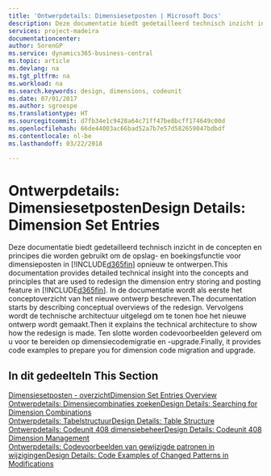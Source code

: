```yaml
---
title: 'Ontwerpdetails: Dimensiesetposten | Microsoft Docs'
description: Deze documentatie biedt gedetailleerd technisch inzicht in de concepten en principes die worden gebruikt om de opslag- en boekingsfunctie voor dimensieposten opnieuw te ontwerpen.
services: project-madeira
documentationcenter: 
author: SorenGP
ms.service: dynamics365-business-central
ms.topic: article
ms.devlang: na
ms.tgt_pltfrm: na
ms.workload: na
ms.search.keywords: design, dimensions, codeunit
ms.date: 07/01/2017
ms.author: sgroespe
ms.translationtype: HT
ms.sourcegitcommit: d7fb34e1c9428a64c71ff47be8bcff174649c00d
ms.openlocfilehash: 66de44003ac66bad52a7b7e57d582659047bdbdf
ms.contentlocale: nl-be
ms.lasthandoff: 03/22/2018

---
```

# <a name="design-details-dimension-set-entries"></a><span data-ttu-id="2820b-103">Ontwerpdetails: Dimensiesetposten</span><span class="sxs-lookup"><span data-stu-id="2820b-103">Design Details: Dimension Set Entries</span></span>
<span data-ttu-id="2820b-104">Deze documentatie biedt gedetailleerd technisch inzicht in de concepten en principes die worden gebruikt om de opslag- en boekingsfunctie voor dimensieposten in [!INCLUDE[d365fin](includes/d365fin_md.md)] opnieuw te ontwerpen.</span><span class="sxs-lookup"><span data-stu-id="2820b-104">This documentation provides detailed technical insight into the concepts and principles that are used to redesign the dimension entry storing and posting feature in [!INCLUDE[d365fin](includes/d365fin_md.md)].</span></span> <span data-ttu-id="2820b-105">In de documentatie wordt als eerste het conceptoverzicht van het nieuwe ontwerp beschreven.</span><span class="sxs-lookup"><span data-stu-id="2820b-105">The documentation starts by describing conceptual overviews of the redesign.</span></span> <span data-ttu-id="2820b-106">Vervolgens wordt de technische architectuur uitgelegd om te tonen hoe het nieuwe ontwerp wordt gemaakt.</span><span class="sxs-lookup"><span data-stu-id="2820b-106">Then it explains the technical architecture to show how the redesign is made.</span></span> <span data-ttu-id="2820b-107">Ten slotte worden codevoorbeelden geleverd om u voor te bereiden op dimensiecodemigratie en -upgrade.</span><span class="sxs-lookup"><span data-stu-id="2820b-107">Finally, it provides code examples to prepare you for dimension code migration and upgrade.</span></span>  

## <a name="in-this-section"></a><span data-ttu-id="2820b-108">In dit gedeelte</span><span class="sxs-lookup"><span data-stu-id="2820b-108">In This Section</span></span>  
[<span data-ttu-id="2820b-109">Dimensiesetposten - overzicht</span><span class="sxs-lookup"><span data-stu-id="2820b-109">Dimension Set Entries Overview</span></span>](design-details-dimension-set-entries-overview.md)  
[<span data-ttu-id="2820b-110">Ontwerpdetails: Dimensiecombinaties zoeken</span><span class="sxs-lookup"><span data-stu-id="2820b-110">Design Details: Searching for Dimension Combinations</span></span>](design-details-searching-for-dimension-combinations.md)  
[<span data-ttu-id="2820b-111">Ontwerpdetails: Tabelstructuur</span><span class="sxs-lookup"><span data-stu-id="2820b-111">Design Details: Table Structure</span></span>](design-details-table-structure.md)  
[<span data-ttu-id="2820b-112">Ontwerpdetails: Codeunit 408 dimensiebeheer</span><span class="sxs-lookup"><span data-stu-id="2820b-112">Design Details: Codeunit 408 Dimension Management</span></span>](design-details-codeunit-408-dimension-management.md)  
[<span data-ttu-id="2820b-113">Ontwerpdetails: Codevoorbeelden van gewijzigde patronen in wijzigingen</span><span class="sxs-lookup"><span data-stu-id="2820b-113">Design Details: Code Examples of Changed Patterns in Modifications</span></span>](design-details-code-examples-of-changed-patterns-in-modifications.md)

